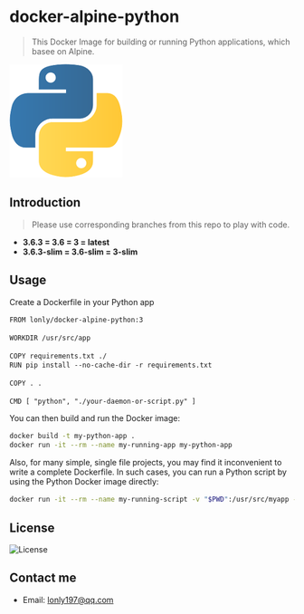 # docker-alpine-python

> This Docker Image for building or running Python  applications, which basee on Alpine.

![Logo](https://raw.githubusercontent.com/docker-library/docs/01c12653951b2fe592c1f93a13b4e289ada0e3a1/python/logo.png)

## Introduction

> Please use corresponding branches from this repo to play with code.

- __3.6.3 = 3.6 = 3 = latest__
- __3.6.3-slim = 3.6-slim = 3-slim__

## Usage

Create a Dockerfile in your Python app 

```docker
FROM lonly/docker-alpine-python:3

WORKDIR /usr/src/app

COPY requirements.txt ./
RUN pip install --no-cache-dir -r requirements.txt

COPY . .

CMD [ "python", "./your-daemon-or-script.py" ]
```

You can then build and run the Docker image:

```bash
docker build -t my-python-app .
docker run -it --rm --name my-running-app my-python-app
```

Also, for many simple, single file projects, you may find it inconvenient to write a complete Dockerfile. In such cases, you can run a Python script by using the Python Docker image directly:

```bash
docker run -it --rm --name my-running-script -v "$PWD":/usr/src/myapp -w /usr/src/myapp python:3 python your-daemon-or-script.py
```

## License

![License](https://img.shields.io/github/license/lonly197/docker-alpine-python.svg)

## Contact me

- Email: <lonly197@qq.com>